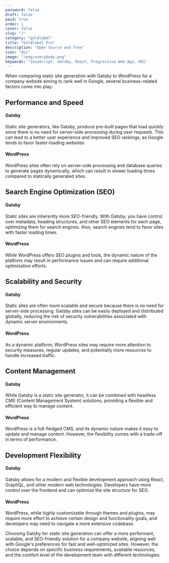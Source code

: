 ```yaml
---
password: false
draft: false
paid: true
order: 1
cover: false
slug: "/"
category: "goldlabel"
title: "Goldlabel Pro"
description: "Open Source and free"
icon: "doc"
image: "/png/everybody.png"
keywords: "JavaScript, Gatsby, React, Progressive Web App, MUI"
---
```

When comparing static site generation with Gatsby to WordPress for a company website aiming to rank well in Google, several business-related factors come into play:

## Performance and Speed
#### Gatsby
Static site generators, like Gatsby, produce pre-built pages that load quickly since there is no need for server-side processing during user requests. This can lead to a better user experience and improved SEO rankings, as Google tends to favor faster-loading websites  

#### WordPress
WordPress sites often rely on server-side processing and database queries to generate pages dynamically, which can result in slower loading times compared to statically generated sites.

## Search Engine Optimization (SEO)

#### Gatsby 

Static sites are inherently more SEO-friendly. With Gatsby, you have control over metadata, heading structures, and other SEO elements for each page, optimizing them for search engines. Also, search engines tend to favor sites with faster loading times.

#### WordPress 
While WordPress offers SEO plugins and tools, the dynamic nature of the platform may result in performance issues and can require additional optimization efforts.

## Scalability and Security

#### Gatsby
Static sites are often more scalable and secure because there is no need for server-side processing. Gatsby sites can be easily deployed and distributed globally, reducing the risk of security vulnerabilities associated with dynamic server environments.

#### WordPress

As a dynamic platform, WordPress sites may require more attention to security measures, regular updates, and potentially more resources to handle increased traffic.

## Content Management

#### Gatsby

While Gatsby is a static site generator, it can be combined with headless CMS (Content Management System) solutions, providing a flexible and efficient way to manage content.

#### WordPress

WordPress is a full-fledged CMS, and its dynamic nature makes it easy to update and manage content. However, the flexibility comes with a trade-off in terms of performance.

## Development Flexibility

#### Gatsby 

Gatsby allows for a modern and flexible development approach using React, GraphQL, and other modern web technologies. Developers have more control over the frontend and can optimize the site structure for SEO.

#### WordPress

WordPress, while highly customizable through themes and plugins, may require more effort to achieve certain design and functionality goals, and developers may need to navigate a more extensive codebase.

Choosing Gatsby for static site generation can offer a more performant, scalable, and SEO-friendly solution for a company website, aligning well with Google's preferences for fast and well-optimized sites. However, the choice depends on specific business requirements, available resources, and the comfort level of the development team with different technologies